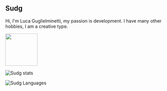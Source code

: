 ## Sudg

Hi, I'm Luca Guglielminetti, my passion is development. I have many other hobbies, I am a creative type.

<img height="100px" src="https://discord.c99.nl/widget/theme-4/542597756082978836.png">

![Sudg stats](https://github-readme-stats.vercel.app/api?username=SudgYT&theme=tokyonight) 

![Sudg Languages](https://github-readme-stats.vercel.app/api/top-langs/?username=SudgYT&theme=dracula&hide=batchfile,csss)
